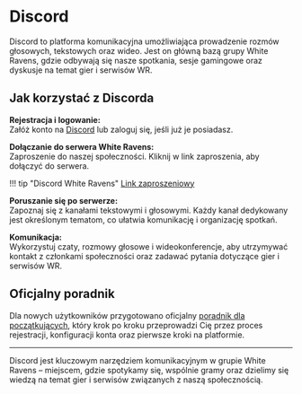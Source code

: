 # Discord

Discord to platforma komunikacyjna umożliwiająca prowadzenie rozmów głosowych, tekstowych oraz wideo. Jest on główną bazą grupy White Ravens, gdzie odbywają się nasze spotkania, sesje gamingowe oraz dyskusje na temat gier i serwisów WR.

## Jak korzystać z Discorda

**Rejestracja i logowanie:**  
Załóż konto na [Discord](https://discord.com/) lub zaloguj się, jeśli już je posiadasz.

**Dołączanie do serwera White Ravens:**  
Zaproszenie do naszej społeczności. Kliknij w link zaproszenia, aby dołączyć do serwera.

!!! tip "Discord White Ravens"
    [Link zaproszeniowy](https://discord.gg/5JMk8Z4)

**Poruszanie się po serwerze:**  
Zapoznaj się z kanałami tekstowymi i głosowymi. Każdy kanał dedykowany jest określonym tematom, co ułatwia komunikację i organizację spotkań.

**Komunikacja:**  
Wykorzystuj czaty, rozmowy głosowe i wideokonferencje, aby utrzymywać kontakt z członkami społeczności oraz zadawać pytania dotyczące gier i serwisów WR.

## Oficjalny poradnik

Dla nowych użytkowników przygotowano oficjalny [poradnik dla początkujących](https://support.discord.com/hc/pl/articles/360045138571-Jak-rozpocz%C4%85%C4%87-przygod%C4%99-z-Discordem), który krok po kroku przeprowadzi Cię przez proces rejestracji, konfiguracji konta oraz pierwsze kroki na platformie.

---

Discord jest kluczowym narzędziem komunikacyjnym w grupie White Ravens – miejscem, gdzie spotykamy się, wspólnie gramy oraz dzielimy się wiedzą na temat gier i serwisów związanych z naszą społecznością.
